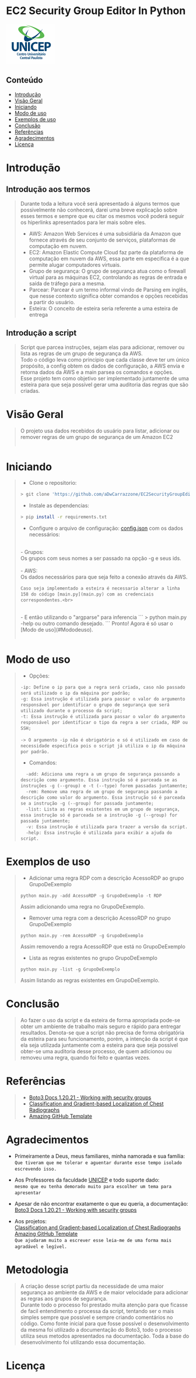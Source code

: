 # EC2 Security Group Editor In Python
 ![cover](assets/unicep-cover.png)
## Conteúdo
 - [Introdução](#Introdução)
 - [Visão Geral](#Visão-geral)
 - [Iniciando](#iniciando)
 - [Modo de uso](#modo-de-uso)
 - [Exemplos de uso](#exemplos-de-uso)
 - [Conclusão](#Conclusão)
 - [Referências](#Referências)
 - [Agradecimentos](#agradecimentos)
 - [Licença](#licença)

# Introdução

## Introdução aos termos
> Durante toda a leitura você será apresentado á alguns termos que possivelmente não conhecerá, darei uma breve explicação sobre esses termos e sempre que eu citar os mesmos você poderá seguir os hiperlinks apresentados para ler mais sobre eles.
> * AWS: Amazon Web Services é uma subsidiária da Amazon que fornece através de seu conjunto de serviços, plataformas de computação em nuvem.<br>
> * EC2: Amazon Elastic Compute Cloud faz parte da plataforma de computação em nuvem da AWS, essa parte em especifica é a que permite alugar computadores virtuais.
> * Grupo de segurança: O grupo de segurança atua como o firewall virtual para as máquinas EC2, controlando as regras de entrada e saída de tráfego para a mesma.
> * Parcear: Parcear é um termo informal vindo de Parsing em inglês, que nesse contexto significa obter comandos e opções recebidas a partir do usuário.
> * Esteira: O conceito de esteira seria referente a uma esteira de entrega 

## Introdução a script
> Script que parcea instruções, sejam elas para adicionar, remover ou lista as regras de um grupo de segurança da AWS.<br>
> Todo o código leva como principio que cada classe deve ter um único propósito, a config obtem os dados de configuração, a AWS envia e retorna dados da AWS e a main parsea os comandos e opções.<br>
> Esse projeto tem como objetivo ser implementado juntamente de uma esteira para que seja possível gerar uma auditoria das regras que são criadas.<br>

# Visão Geral
> O projeto usa dados recebidos do usuário para listar, adicionar ou remover regras de um grupo de segurança de um Amazon EC2<br>
> <br>

# Iniciando
> - Clone o repositorio:
>```bash
> > git clone 'https://github.com/aDwCarrazzone/EC2SecurityGroupEditorInPython'
>```
>
> - Instale as dependencias:
>```bash
> > pip install -r requirements.txt
>```
>
> - Configure o arquivo de configuração: [config.json](config.json) com os dados necessários: <br>
> <br>
>    - Grupos: <br>
>     Os grupos com seus nomes a ser passado na opção -g e seus ids.<br>
> <br>
>   - AWS:<br>
>     Os dados necessários para que seja feito a conexão através da AWS. <br>
> 
>     Caso seja implementado a esteira é necessario alterar a linha 158 do código [main.py](main.py) com as credenciais correspondentes.<br>
> <br>
> - E então utilizando o "argparse" para inferencia
>```
> > python main.py -help ou outro comando desejado.
>```
> Pronto! Agora é só usar o [Modo de uso](#Mododeuso).<br>
><br>

# Modo de uso
> - Opções:
>```
> -ip: Define o ip para que a regra será criada, caso não passado será utilizado o ip da máquina por padrão;
> -g: Essa instrução é utilizada para passar o valor do argumento responsável por identificar o grupo de segurança que será utilizado durante o processo da script;
> -t: Essa instrução é utilizada para passar o valor do argumento responsável por identificar o tipo da regra a ser criada, RDP ou SSH;
>
> -> O argumento -ip não é obrigatório e só é utilizado em caso de necessidade especifica pois o script já utiliza o ip da máquina por padrão.
>
>```
> - Comandos:
> ```
>   -add: Adiciona uma regra a um grupo de segurança passando a descrição como argumento. Essa instrução só é parceada se as instruções -g (--group) e -t (--type) forem passadas juntamente;
>   -rem: Remove uma regra de um grupo de segurança passando a descrição como valor do argumento. Essa instrução só é parceada se a instrução -g (--group) for passada juntamente;
>   -list: Lista as regras existentes em um grupo de segurança, essa instrução só é parceada se a instrução -g (--group) for passada juntamente;
>   -v: Essa instrução é utilizada para trazer a versão da script.
>   -help: Essa instrução é utilizada para exibir a ajuda do script.
> ```

# Exemplos de uso
> - Adicionar uma regra RDP com a descrição AcessoRDP ao grupo GrupoDeExemplo
> ```
> python main.py -add AcessoRDP -g GrupoDeExemplo -t RDP
> ```
>  Assim adicionando uma regra no GrupoDeExemplo.<br>
>
> - Remover uma regra com a descrição AcessoRDP no grupo GrupoDeExemplo
> ```
> python main.py -rem AcessoRDP -g GrupoDeExemplo
> ```
>   Assim removendo a regra AcessoRDP que está no GrupoDeExemplo
>
> - Lista as regras existentes no grupo GrupoDeExemplo
>
> ```
> python main.py -list -g GrupoDeExemplo
> ```
>   Assim listando as regras existentes em GrupoDeExemplo.

# Conclusão
> Ao fazer o uso da script e da esteira de forma apropriada pode-se obter um ambiente de trabalho mais seguro e rápido para entregar resultados. Denota-se que a script não precisa de forma obrigatória da esteira para seu funcionamento, porém, a intenção da script é que ela seja utilizada juntamente com a esteira para que seja possível obter-se uma auditoria desse processo, de quem adicionou ou removeu uma regra, quando foi feito e quantas vezes.
> 
# Referências
> - [Boto3 Docs 1.20.21 - Working with security groups](https://boto3.amazonaws.com/v1/documentation/api/latest/guide/ec2-example-security-group.html)
> - [Classification and Gradient-based Localization of Chest Radiographs](https://github.com/priyavrat-misra/xrays-and-gradcam#readme)
> - [Amazing GitHub Template](https://github.com/dec0dOS/amazing-github-template#readme)

# Agradecimentos
 - Primeiramente a Deus, meus familiares, minha namorada e sua família:<br>
    ```Que tiveram que me tolerar e aguentar durante esse tempo isolado escrevendo isso.```

 - Aos Professores da faculdade [UNICEP](https://unicep.edu.br/rioclaro) e todo suporte dado:<br>
  ```mesmo que eu tenha demorado muito para escolher um tema para apresentar```

- Apesar de não encontrar exatamente o que eu queria, a documentação:<br>
  [Boto3 Docs 1.20.21 - Working with security groups](https://boto3.amazonaws.com/v1/documentation/api/latest/guide/ec2-example-security-group.html)

- Aos projetos:<br>
[Classification and Gradient-based Localization of Chest Radiographs](https://github.com/priyavrat-misra/xrays-and-gradcam#readme)<br>
[Amazing GitHub Template](https://github.com/dec0dOS/amazing-github-template#readme)<br>
```Que ajudaram muito a escrever esse leia-me de uma forma mais agradável e legível.```

# Metodologia
> A criação desse script partiu da necessidade de uma maior segurança ao ambiente da AWS e de maior velocidade para adicionar as regras aos grupos de segurança.<br>
> Durante todo o processo foi prestado muita atenção para que ficasse de facil entendimento o processa da script, tentando ser o mais simples sempre que possível e sempre criando comentários no código.
> Como fonte inicial para que fosse possível o desenvolvimento da mesma foi utilizado a documentação do Boto3, todo o processo utiliza seus metodos apresentados na documentação. Toda a base do desenvolvimento foi utilizando essa documentação.

# Licença
